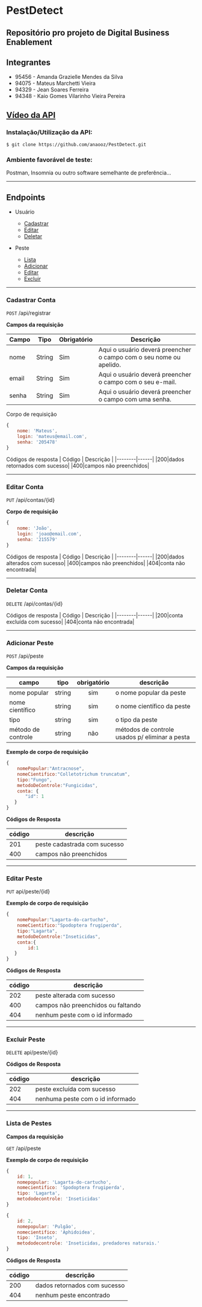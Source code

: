 ﻿# PestDetect

Repositório pro projeto de Digital Business Enablement
---
## Integrantes
- 95456 - Amanda Grazielle Mendes da Silva
- 94075 - Mateus Marchetti Vieira
- 94329 - Jean Soares Ferreira
- 94348 - Kaio Gomes Vilarinho Vieira Pereira

[Vídeo da API](https://youtu.be/9Wi1NdP9hl4)
---
### Instalação/Utilização da API:
```$ git clone https://github.com/anaooz/PestDetect.git```

### Ambiente favorável de teste:
Postman, Insomnia ou outro software semelhante de preferência... 

---

## Endpoints

- Usuário
  - [Cadastrar](#cadastrar-conta)
  - [Editar](#editar-conta)
  - [Deletar](#deletar-conta)

- Peste
  - [Lista](#lista-de-peste)
  - [Adicionar](#adicionar-peste)
  - [Editar](#editar-peste)
  - [Excluir](#excluir-peste)

---
### Cadastrar Conta
`POST` /api/registrar

**Campos da requisição**

| Campo | Tipo | Obrigatório | Descrição | 
|-------|------|-------------|-----------|
| nome |String|  Sim | Aqui o usuário deverá preencher o campo com o seu nome ou apelido. | 
| email |String|  Sim | Aqui o usuário deverá preencher o campo com o seu e-mail. | 
| senha |String|  Sim | Aqui o usuário deverá preencher o campo com uma senha. | 

 Corpo de requisição 

```js
{
    nome: 'Mateus',
    login: 'mateus@email.com',
    senha: '205478'
}
```

 Códigos de resposta 
| Código | Descrição | 
|--------|------|
|200|dados retornados com sucesso|
|400|campos não preenchidos|

---

### Editar Conta
`PUT` /api/contas/{id}

 **Corpo de requisição**

```js
{
    nome: 'João',
    login: 'joao@email.com',
    senha: '215579'
}
```

 Códigos de resposta 
| Código | Descrição | 
|--------|------|
|200|dados alterados com sucesso|
|400|campos não preenchidos|
|404|conta não encontrada|

---

### Deletar Conta
`DELETE` /api/contas/{id}

Códigos de resposta 
| Código | Descrição | 
|--------|------|
|200|conta excluída com sucesso|
|404|conta não encontrada|

---

### Adicionar Peste

`POST` /api/peste

**Campos da requisição**

| campo | tipo | obrigatório | descrição
|-------|------|:-------------:|---
|nome popular | string | sim | o nome popular da peste
|nome científico | string | sim | o nome científico da peste
|tipo| string | sim | o tipo da peste
|método de controle| string | não | métodos de controle usados p/ eliminar a pesta

**Exemplo de corpo de requisição**

```js
{
    nomePopular:"Antracnose",
    nomeCientifico:"Colletotrichum truncatum",
    tipo:"Fungo",
    metodoDeControle:"Fungicidas",
    conta: {
       "id": 1
   }
}
```

**Códigos de Resposta**

| código | descrição
|-|-
| 201 | peste cadastrada com sucesso
| 400 | campos não preenchidos
---

### Editar Peste

`PUT` api/peste/{id}

**Exemplo de corpo de requisição**

```js
{
    nomePopular:"Lagarta-do-cartucho",
    nomeCientifico:"Spodoptera frugiperda",
    tipo:"Lagarta",
    metodoDeControle:"Inseticidas",
    conta:{
        id:1
   }
}
```

**Códigos de Resposta**

| código | descrição
|-|-
| 202 | peste alterada com sucesso
| 400 | campos não preenchidos ou faltando
| 404 | nenhum peste com o id informado
---

### Excluir Peste

`DELETE` api/peste/{id}

**Códigos de Resposta**

| código | descrição
|-|-
| 202 | peste excluída com sucesso
| 404 | nenhuma peste com o id informado
---

### Lista de Pestes

**Campos da requisição**

`GET` /api/peste

**Exemplo de corpo de requisição**
```js
{
    id: 1,
    nomepopular: 'Lagarta-do-cartucho',
    nomecientifico: 'Spodoptera frugiperda',
    tipo: 'Lagarta',
    metododecontrole: 'Inseticidas'
}
```
```js
{
    id: 2,
    nomepopular: 'Pulgão',
    nomecientifico: 'Aphidoidea',
    tipo: 'Inseto',
    metododecontrole: 'Inseticidas, predadores naturais.'
}
```
**Códigos de Resposta**

| código | descrição
|-|-
| 200 | dados retornados com sucesso
| 404 | nenhum peste encontrado
